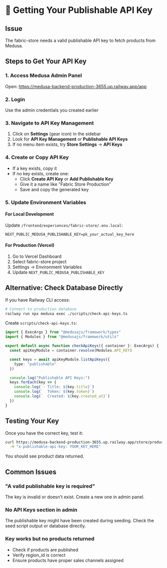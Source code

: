 # 🔑 Getting Your Publishable API Key

## Issue
The fabric-store needs a valid publishable API key to fetch products from Medusa.

## Steps to Get Your API Key

### 1. Access Medusa Admin Panel
Open: https://medusa-backend-production-3655.up.railway.app/app

### 2. Login
Use the admin credentials you created earlier

### 3. Navigate to API Key Management
1. Click on **Settings** (gear icon) in the sidebar
2. Look for **API Key Management** or **Publishable API Keys**
3. If no menu item exists, try **Store Settings** → **API Keys**

### 4. Create or Copy API Key
- If a key exists, copy it
- If no key exists, create one:
  - Click **Create API Key** or **Add Publishable Key**
  - Give it a name like "Fabric Store Production"
  - Save and copy the generated key

### 5. Update Environment Variables

#### For Local Development
Update `/frontend/experiences/fabric-store/.env.local`:
```env
NEXT_PUBLIC_MEDUSA_PUBLISHABLE_KEY=pk_your_actual_key_here
```

#### For Production (Vercel)
1. Go to Vercel Dashboard
2. Select fabric-store project
3. Settings → Environment Variables
4. Update `NEXT_PUBLIC_MEDUSA_PUBLISHABLE_KEY`

## Alternative: Check Database Directly

If you have Railway CLI access:
```bash
# Connect to production database
railway run npx medusa exec ./scripts/check-api-keys.ts
```

Create `scripts/check-api-keys.ts`:
```typescript
import { ExecArgs } from "@medusajs/framework/types"
import { Modules } from "@medusajs/framework/utils"

export default async function checkApiKeys({ container }: ExecArgs) {
  const apiKeyModule = container.resolve(Modules.API_KEY)

  const keys = await apiKeyModule.listApiKeys({
    type: "publishable"
  })

  console.log("Publishable API Keys:")
  keys.forEach(key => {
    console.log(`- Title: ${key.title}`)
    console.log(`  Token: ${key.token}`)
    console.log(`  Created: ${key.created_at}`)
  })
}
```

## Testing Your Key

Once you have the correct key, test it:
```bash
curl https://medusa-backend-production-3655.up.railway.app/store/products \
  -H "x-publishable-api-key: YOUR_KEY_HERE"
```

You should see product data returned.

## Common Issues

### "A valid publishable key is required"
The key is invalid or doesn't exist. Create a new one in admin panel.

### No API Keys section in admin
The publishable key might have been created during seeding. Check the seed script output or database directly.

### Key works but no products returned
- Check if products are published
- Verify region_id is correct
- Ensure products have proper sales channels assigned